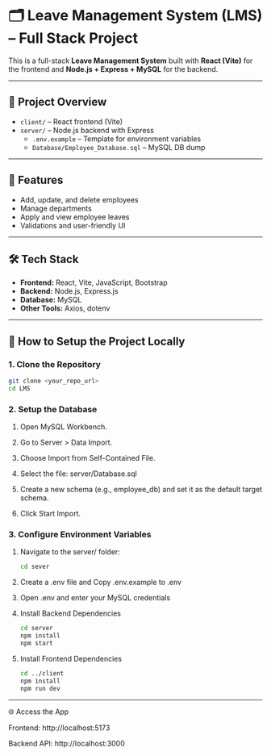 # 🗂️ Leave Management System (LMS) – Full Stack Project

This is a full-stack **Leave Management System** built with **React (Vite)** for the frontend and **Node.js + Express + MySQL** for the backend.

---

## 📁 Project Overview

- `client/` – React frontend (Vite)
- `server/` – Node.js backend with Express
  - `.env.example` – Template for environment variables
  - `Database/Employee_Database.sql` – MySQL DB dump

---

## 🚀 Features

- Add, update, and delete employees
- Manage departments
- Apply and view employee leaves
- Validations and user-friendly UI

---

## 🛠️ Tech Stack

- **Frontend:** React, Vite, JavaScript, Bootstrap
- **Backend:** Node.js, Express.js
- **Database:** MySQL
- **Other Tools:** Axios, dotenv

---

## 🔧 How to Setup the Project Locally

### 1. Clone the Repository

```bash
git clone <your_repo_url>
cd LMS
```

### 2. Setup the Database

1. Open MySQL Workbench.

2. Go to Server > Data Import.

3. Choose Import from Self-Contained File.

4. Select the file: server/Database.sql

5. Create a new schema (e.g., employee_db) and set it as the default target schema.

6. Click Start Import.

### 3. Configure Environment Variables

1. Navigate to the server/ folder:
   
   ```bash
   cd sever
   ```
2. Create a .env file and Copy .env.example to .env

3. Open .env and enter your MySQL credentials

4. Install Backend Dependencies
   
   ```bash
   cd server
   npm install
   npm start
   ```
5. Install Frontend Dependencies

   ```bash
   cd ../client
   npm install
   npm run dev
   ```

---

🌐 Access the App

  Frontend: http://localhost:5173

  Backend API: http://localhost:3000
   
